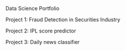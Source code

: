 

Data Science Portfolio



Project 1: Fraud Detection in Securities Industry

Project 2: IPL score predictor

Project 3: Daily news classifier


